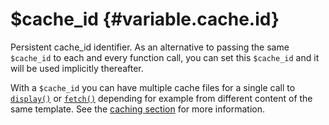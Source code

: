 \$cache\_id {#variable.cache.id}
===========

Persistent cache\_id identifier. As an alternative to passing the same
`$cache_id` to each and every function call, you can set this
`$cache_id` and it will be used implicitly thereafter.

With a `$cache_id` you can have multiple cache files for a single call
to [`display()`](#api.display) or [`fetch()`](#api.fetch) depending for
example from different content of the same template. See the [caching
section](#caching) for more information.
